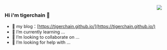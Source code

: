 <img align="right" src="https://github-readme-stats.vercel.app/api?username=tigerchain&show_icons=true&icon_color=CE1D2D&text_color=718096&bg_color=ffffff&hide_title=true" />

### Hi i'm tigerchain 👋

- 🔭 my blog：[https://tigerchain.github.io/](https://tigerchain.github.io/)
- 🌱 I’m currently learning ...
- 👯 I’m looking to collaborate on ...
- 🤔 I’m looking for help with ...




